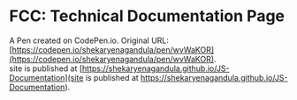 # FCC: Technical Documentation Page

A Pen created on CodePen.io. Original URL: [https://codepen.io/shekaryenagandula/pen/wvWaKOR](https://codepen.io/shekaryenagandula/pen/wvWaKOR).  
site is published at [https://shekaryenagandula.github.io/JS-Documentation](site is published at https://shekaryenagandula.github.io/JS-Documentation).


